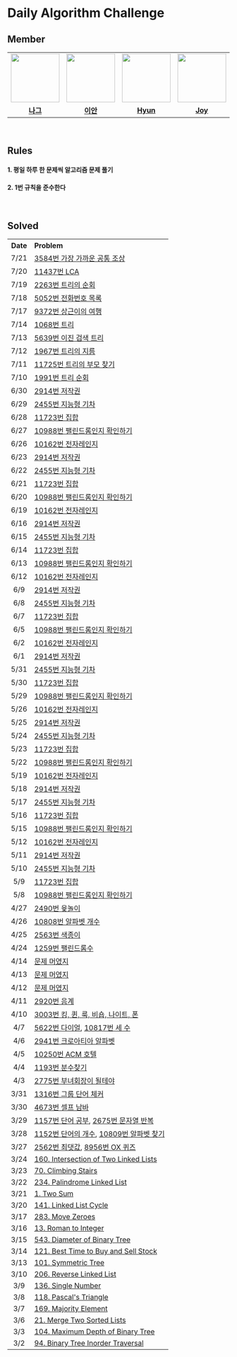 # Daily Algorithm Challenge

## Member

<table>
  <tr>
    <td align="center"><a href="https://github.com/n-aa-g"><img src="https://avatars.githubusercontent.com/u/115922748?v=4" width="110px;" height="110px;" alt=""></td>
    <td align="center"><a href="https://github.com/othertkfka"><img src="https://avatars.githubusercontent.com/u/57559288?v=4" width="110px;" height="110px;" alt=""></td>
    <td align="center"><a href="https://github.com/ghkdgus29"><img src="https://avatars.githubusercontent.com/u/91525492?v=4" width="110px;" height="110px;" alt=""></td>
    <td align="center"><a href="https://github.com/he2joojo"><img src="https://avatars.githubusercontent.com/u/121915790?v=4" width="110px;" height="110px;" alt=""></td>
    <td align="center"><a href="https://github.com/yeonise"><img src="https://avatars.githubusercontent.com/u/105152276?v=4" width="110px;" height="110px;" alt=""></td>
    <td align="center"><a href="https://github.com/won4885"><img src="https://avatars.githubusercontent.com/u/62871026?v=4" width="110px;" height="110px;" alt=""></td>
  </tr>
  <tr>
    <td align="center"><a href="https://github.com/n-aa-g"><b>나그</b></td>
    <td align="center"><a href="https://github.com/othertkfka"><b>이안</b></td>
    <td align="center"><a href="https://github.com/ghkdgus29"><b>Hyun</b></td>
    <td align="center"><a href="https://github.com/he2joojo"><b>Joy</b></td>
    <td align="center"><a href="https://github.com/yeonise"><b>Fia</b></td>
    <td align="center"><a href="https://github.com/won4885"><b>Sully</b></td>
   </tr>
</table>

<br>

## Rules

#### 1. 평일 하루 한 문제씩 알고리즘 문제 풀기

#### 2. 1번 규칙을 준수한다

<br>

## Solved

<table>
 <tr>
    <th align="center">Date</th>
    <th align="left">Problem</th>
 </tr>
 <tr>
    <td align="center">7/21</td>
    <td align="left"><a href="https://www.acmicpc.net/problem/3584">3584번 가장 가까운 공통 조상</a></td>
 </tr>
 <tr>
    <td align="center">7/20</td>
    <td align="left"><a href="https://www.acmicpc.net/problem/11437">11437번 LCA</a></td>
 </tr>
 <tr>
    <td align="center">7/19</td>
    <td align="left"><a href="https://www.acmicpc.net/problem/2263">2263번 트리의 순회</a></td>
 </tr>
 <tr>
    <td align="center">7/18</td>
    <td align="left"><a href="https://www.acmicpc.net/problem/5052">5052번 전화번호 목록</a></td>
 </tr>
 <tr>
    <td align="center">7/17</td>
    <td align="left"><a href="https://www.acmicpc.net/problem/9372">9372번 상근이의 여행</a></td>
 </tr>
 <tr>
    <td align="center">7/14</td>
    <td align="left"><a href="https://www.acmicpc.net/problem/1068">1068번 트리</a></td>
 </tr>
 <tr>
    <td align="center">7/13</td>
    <td align="left"><a href="https://www.acmicpc.net/problem/5639">5639번 이진 검색 트리</a></td>
 </tr>
 <tr>
    <td align="center">7/12</td>
    <td align="left"><a href="https://www.acmicpc.net/problem/1967">1967번 트리의 지름</a></td>
 </tr>
 <tr>
    <td align="center">7/11</td>
    <td align="left"><a href="https://www.acmicpc.net/problem/11725">11725번 트리의 부모 찾기</a></td>
 </tr>
 <tr>
    <td align="center">7/10</td>
    <td align="left"><a href="https://www.acmicpc.net/problem/1991">1991번 트리 순회</a></td>
 </tr>
 <tr>
    <td align="center">6/30</td>
    <td align="left"><a href="https://www.acmicpc.net/problem/2914">2914번 저작권</a></td>
 </tr>
 <tr>
    <td align="center">6/29</td>
    <td align="left"><a href="https://www.acmicpc.net/problem/2455">2455번 지능형 기차</a></td>
 </tr>
 <tr>
    <td align="center">6/28</td>
    <td align="left"><a href="https://www.acmicpc.net/problem/11723">11723번 집합</a></td>
 </tr>
 <tr>
    <td align="center">6/27</td>
    <td align="left"><a href="https://www.acmicpc.net/problem/10988 ">10988번 팰린드롬인지 확인하기</a></td>
 </tr>
 <tr>
    <td align="center">6/26</td>
    <td align="left"><a href="https://www.acmicpc.net/problem/10162">10162번 전자레인지</a></td>
 </tr>
 <tr>
    <td align="center">6/23</td>
    <td align="left"><a href="https://www.acmicpc.net/problem/2914">2914번 저작권</a></td>
 </tr>
 <tr>
    <td align="center">6/22</td>
    <td align="left"><a href="https://www.acmicpc.net/problem/2455">2455번 지능형 기차</a></td>
 </tr>
 <tr>
    <td align="center">6/21</td>
    <td align="left"><a href="https://www.acmicpc.net/problem/11723">11723번 집합</a></td>
 </tr>
 <tr>
    <td align="center">6/20</td>
    <td align="left"><a href="https://www.acmicpc.net/problem/10988 ">10988번 팰린드롬인지 확인하기</a></td>
 </tr>
 <tr>
    <td align="center">6/19</td>
    <td align="left"><a href="https://www.acmicpc.net/problem/10162">10162번 전자레인지</a></td>
 </tr>
 <tr>
    <td align="center">6/16</td>
    <td align="left"><a href="https://www.acmicpc.net/problem/2914">2914번 저작권</a></td>
 </tr>
 <tr>
    <td align="center">6/15</td>
    <td align="left"><a href="https://www.acmicpc.net/problem/2455">2455번 지능형 기차</a></td>
 </tr>
 <tr>
    <td align="center">6/14</td>
    <td align="left"><a href="https://www.acmicpc.net/problem/11723">11723번 집합</a></td>
 </tr>
 <tr>
    <td align="center">6/13</td>
    <td align="left"><a href="https://www.acmicpc.net/problem/10988 ">10988번 팰린드롬인지 확인하기</a></td>
 </tr>
 <tr>
    <td align="center">6/12</td>
    <td align="left"><a href="https://www.acmicpc.net/problem/10162">10162번 전자레인지</a></td>
 </tr>
 <tr>
    <td align="center">6/9</td>
    <td align="left"><a href="https://www.acmicpc.net/problem/2914">2914번 저작권</a></td>
 </tr>
 <tr>
    <td align="center">6/8</td>
    <td align="left"><a href="https://www.acmicpc.net/problem/2455">2455번 지능형 기차</a></td>
 </tr>
 <tr>
    <td align="center">6/7</td>
    <td align="left"><a href="https://www.acmicpc.net/problem/11723">11723번 집합</a></td>
 </tr>
 <tr>
    <td align="center">6/5</td>
    <td align="left"><a href="https://www.acmicpc.net/problem/10988 ">10988번 팰린드롬인지 확인하기</a></td>
 </tr>
 <tr>
    <td align="center">6/2</td>
    <td align="left"><a href="https://www.acmicpc.net/problem/10162">10162번 전자레인지</a></td>
 </tr>
 <tr>
    <td align="center">6/1</td>
    <td align="left"><a href="https://www.acmicpc.net/problem/2914">2914번 저작권</a></td>
 </tr>
 <tr>
    <td align="center">5/31</td>
    <td align="left"><a href="https://www.acmicpc.net/problem/2455">2455번 지능형 기차</a></td>
 </tr>
 <tr>
    <td align="center">5/30</td>
    <td align="left"><a href="https://www.acmicpc.net/problem/11723">11723번 집합</a></td>
 </tr>
 <tr>
    <td align="center">5/29</td>
    <td align="left"><a href="https://www.acmicpc.net/problem/10988 ">10988번 팰린드롬인지 확인하기</a></td>
 </tr>
 <tr>
    <td align="center">5/26</td>
    <td align="left"><a href="https://www.acmicpc.net/problem/10162">10162번 전자레인지</a></td>
 </tr>
 <tr>
    <td align="center">5/25</td>
    <td align="left"><a href="https://www.acmicpc.net/problem/2914">2914번 저작권</a></td>
 </tr>
 <tr>
    <td align="center">5/24</td>
    <td align="left"><a href="https://www.acmicpc.net/problem/2455">2455번 지능형 기차</a></td>
 </tr>
 <tr>
    <td align="center">5/23</td>
    <td align="left"><a href="https://www.acmicpc.net/problem/11723">11723번 집합</a></td>
 </tr>
 <tr>
    <td align="center">5/22</td>
    <td align="left"><a href="https://www.acmicpc.net/problem/10988 ">10988번 팰린드롬인지 확인하기</a></td>
 </tr>
 <tr>
    <td align="center">5/19</td>
    <td align="left"><a href="https://www.acmicpc.net/problem/10162">10162번 전자레인지</a></td>
 </tr>
 <tr>
    <td align="center">5/18</td>
    <td align="left"><a href="https://www.acmicpc.net/problem/2914">2914번 저작권</a></td>
 </tr>
 <tr>
    <td align="center">5/17</td>
    <td align="left"><a href="https://www.acmicpc.net/problem/2455">2455번 지능형 기차</a></td>
 </tr>
 <tr>
    <td align="center">5/16</td>
    <td align="left"><a href="https://www.acmicpc.net/problem/11723">11723번 집합</a></td>
 </tr>
 <tr>
    <td align="center">5/15</td>
    <td align="left"><a href="https://www.acmicpc.net/problem/10988 ">10988번 팰린드롬인지 확인하기</a></td>
 </tr>
 <tr>
    <td align="center">5/12</td>
    <td align="left"><a href="https://www.acmicpc.net/problem/10162">10162번 전자레인지</a></td>
 </tr>
 <tr>
    <td align="center">5/11</td>
    <td align="left"><a href="https://www.acmicpc.net/problem/2914">2914번 저작권</a></td>
 </tr>
 <tr>
    <td align="center">5/10</td>
    <td align="left"><a href="https://www.acmicpc.net/problem/2455">2455번 지능형 기차</a></td>
 </tr>
 <tr>
    <td align="center">5/9</td>
    <td align="left"><a href="https://www.acmicpc.net/problem/11723">11723번 집합</a></td>
 </tr>
 <tr>
    <td align="center">5/8</td>
    <td align="left"><a href="https://www.acmicpc.net/problem/10988">10988번 팰린드롬인지 확인하기</a></td>
 </tr>
 <tr>
    <td align="center">4/27</td>
    <td align="left"><a href="https://www.acmicpc.net/problem/2490">2490번 윷놀이</a></td>
 </tr>
 <tr>
    <td align="center">4/26</td>
    <td align="left"><a href="https://www.acmicpc.net/problem/10808">10808번 알파벳 개수</a></td>
 </tr>
 <tr>
    <td align="center">4/25</td>
    <td align="left"><a href="https://www.acmicpc.net/problem/2563">2563번 색종이</a></td>
 </tr>
 <tr>
    <td align="center">4/24</td>
    <td align="left"><a href="https://www.acmicpc.net/problem/1259">1259번 팰린드롬수</a></td>
 </tr>
 <tr>
    <td align="center">4/14</td>
    <td align="left"><a href="https://leetcode.com/problems/move-zeroes/">문제 머였지</a></td>
 </tr>
 <tr>
    <td align="center">4/13</td>
    <td align="left"><a href="https://leetcode.com/problems/move-zeroes/">문제 머였지</a></td>
 </tr>
 <tr>
    <td align="center">4/12</td>
    <td align="left"><a href="https://leetcode.com/problems/intersection-of-two-linked-lists/">문제 머였지</a></td>
 </tr>
 <tr>
    <td align="center">4/11</td>
    <td align="left"><a href="https://www.acmicpc.net/problem/2920">2920번 음계</a></td>
 </tr>
 <tr>
    <td align="center">4/10</td>
    <td align="left"><a href="https://www.acmicpc.net/problem/3003">3003번 킹, 퀸, 룩, 비숍, 나이트, 폰</a></td>
 </tr>
 <tr>
    <td align="center">4/7</td>
    <td align="left"><a href="https://www.acmicpc.net/problem/5622">5622번 다이얼</a>, <a href="https://www.acmicpc.net/problem/10817">10817번 세 수</a></td>
 </tr>
 <tr>
    <td align="center">4/6</td>
    <td align="left"><a href="https://www.acmicpc.net/problem/2941">2941번 크로아티아 알파벳</a></td>
 </tr>
 <tr>
    <td align="center">4/5</td>
    <td align="left"><a href="https://www.acmicpc.net/problem/10250">10250번 ACM 호텔</a></td>
 </tr>
 <tr>
    <td align="center">4/4</td>
    <td align="left"><a href="https://www.acmicpc.net/problem/1193">1193번 분수찾기</a></td>
 </tr>
 <tr>
    <td align="center">4/3</td>
    <td align="left"><a href="https://www.acmicpc.net/problem/2775">2775번 부녀회장이 될테야</a></td>
 </tr>
 <tr>
    <td align="center">3/31</td>
    <td align="left"><a href="https://www.acmicpc.net/problem/1316">1316번 그룹 단어 체커</a></td>
 </tr>
 <tr>
    <td align="center">3/30</td>
    <td align="left"><a href="https://www.acmicpc.net/problem/4673">4673번 셀프 남바</a></td>
 </tr>
 <tr>
    <td align="center">3/29</td>
    <td align="left"><a href="https://www.acmicpc.net/problem/1157">1157번 단어 공부</a>, <a href="https://www.acmicpc.net/problem/2675">2675번 문자열 반복</a></td>
 </tr>
 <tr>
    <td align="center">3/28</td>
    <td align="left"><a href="https://www.acmicpc.net/problem/1152">1152번 단어의 개수</a>, <a href="https://www.acmicpc.net/problem/10809">10809번 알파벳 찾기</a></td>
 </tr>
 <tr>
    <td align="center">3/27</td>
    <td align="left"><a href="https://www.acmicpc.net/problem/2562">2562번 최댓값</a>, <a href="https://www.acmicpc.net/problem/8958">8956번 OX 퀴즈</a></td>
 </tr>
 <tr>
    <td align="center">3/24</td>
    <td align="left"><a href="https://leetcode.com/problems/intersection-of-two-linked-lists/">160. Intersection of Two Linked Lists</a></td>
 </tr>
 <tr>
    <td align="center">3/23</td>
    <td align="left"><a href="https://leetcode.com/problems/climbing-stairs/">70. Climbing Stairs</a></td>
 </tr>
 <tr>
    <td align="center">3/22</td>
    <td align="left"><a href="https://leetcode.com/problems/palindrome-linked-list/">234. Palindrome Linked List</a></td>
 </tr>
 <tr>
    <td align="center">3/21</td>
    <td align="left"><a href="https://leetcode.com/problems/two-sum/">1. Two Sum</a></td>
 </tr>
 <tr>
    <td align="center">3/20</td>
    <td align="left"><a href="https://leetcode.com/problems/linked-list-cycle/">141. Linked List Cycle</a></td>
 </tr>
 <tr>
    <td align="center">3/17</td>
    <td align="left"><a href="https://leetcode.com/problems/move-zeroes/">283. Move Zeroes</a></td>
 </tr>
 <tr>
    <td align="center">3/16</td>
    <td align="left"><a href="https://leetcode.com/problems/roman-to-integer/">13. Roman to Integer</a></td>
 </tr>
 <tr>
    <td align="center">3/15</td>
    <td align="left"><a href="https://leetcode.com/problems/diameter-of-binary-tree/">543. Diameter of Binary Tree</a></td>
 </tr>
 <tr>
    <td align="center">3/14</td>
    <td align="left"><a href="https://leetcode.com/problems/best-time-to-buy-and-sell-stock/">121. Best Time to Buy and Sell Stock</a></td>
 </tr>
 <tr>
    <td align="center">3/13</td>
    <td align="left"><a href="https://leetcode.com/problems/symmetric-tree/">101. Symmetric Tree</a></td>
 </tr>
 <tr>
    <td align="center">3/10</td>
    <td align="left"><a href="https://leetcode.com/problems/reverse-linked-list/">206. Reverse Linked List</a></td>
 </tr>
 <tr>
    <td align="center">3/9</td>
    <td align="left"><a href="https://leetcode.com/problems/single-number/">136. Single Number</a></td>
 </tr>
 <tr>
    <td align="center">3/8</td>
    <td align="left"><a href="https://leetcode.com/problems/pascals-triangle/">118. Pascal's Triangle</a></td>
 </tr>
 <tr>
    <td align="center">3/7</td>
    <td align="left"><a href="https://leetcode.com/problems/majority-element/">169. Majority Element</a></td>
 </tr>
 <tr>
    <td align="center">3/6</td>
    <td align="left"><a href="https://leetcode.com/problems/merge-two-sorted-lists/">21. Merge Two Sorted Lists</a></td>
 </tr>
 <tr>
    <td align="center">3/3</td>
    <td align="left"><a href="https://leetcode.com/problems/maximum-depth-of-binary-tree/">104. Maximum Depth of Binary Tree</a></td>
 </tr>
 <tr>
    <td align="center">3/2</td>
    <td align="left"><a href="https://leetcode.com/problems/binary-tree-inorder-traversal/">94. Binary Tree Inorder Traversal</a></td>
 </tr>
</table>

